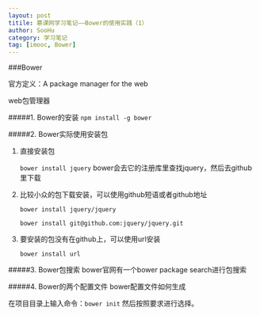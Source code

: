 ```yaml
---
layout: post
titile: 慕课网学习笔记——Bower的使用实践（1）
author: SooHu
category: 学习笔记
tag: [imooc, Bower]
---
```


###Bower

官方定义：A package manager for the web

web包管理器

#####1. Bower的安装
`npm install -g bower`
![]()

#####2. Bower实际使用安装包
1. 直接安装包

	`bower install jquery`
bower会去它的注册库里查找jquery，然后去github里下载
2. 比较小众的包下载安装，可以使用github短语或者github地址

	`bower install jquery/jquery`
	
	`bower install git@github.com:jquery/jquery.git`
	
3. 要安装的包没有在github上，可以使用url安装

	`bower install url`
	
#####3. Bower包搜索
bower官网有一个bower package search进行包搜索

#####4. Bower的两个配置文件
bower配置文件如何生成

在项目目录上输入命令：`bower init`
然后按照要求进行选择。
